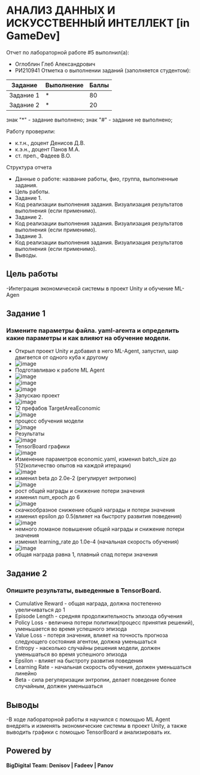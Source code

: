 # АНАЛИЗ ДАННЫХ И ИСКУССТВЕННЫЙ ИНТЕЛЛЕКТ [in GameDev]
Отчет по лабораторной работе #5 выполнил(а):
- Оглоблин Глеб Александрович
- РИ210941
Отметка о выполнении заданий (заполняется студентом):

| Задание | Выполнение | Баллы |
| ------ | ------ | ------ |
| Задание 1 | * | 80 |
| Задание 2 | * | 20 |


знак "*" - задание выполнено; знак "#" - задание не выполнено;

Работу проверили:
- к.т.н., доцент Денисов Д.В.
- к.э.н., доцент Панов М.А.
- ст. преп., Фадеев В.О.

Структура отчета

- Данные о работе: название работы, фио, группа, выполненные задания.
- Цель работы.
- Задание 1.
- Код реализации выполнения задания. Визуализация результатов выполнения (если применимо).
- Задание 2.
- Код реализации выполнения задания. Визуализация результатов выполнения (если применимо).
- Задание 3.
- Код реализации выполнения задания. Визуализация результатов выполнения (если применимо).
- Выводы.

## Цель работы
-Интеграция экономической системы в проект Unity и обучение ML-Agen

## Задание 1
### Измените параметры файла. yaml-агента и определить какие параметры и как влияют на обучение модели.
- Открыл проект Unity и добавил в него ML-Agent, запустил, шар двигвется от одного куба к другому
- ![image](https://user-images.githubusercontent.com/79518116/205056534-3e8f02c1-9e22-4976-99bf-0ef5cda3d67d.png)
- Подготавливаю к работе ML Agent
- ![image](https://user-images.githubusercontent.com/79518116/205057347-50fddd35-ba21-4d5c-b880-3adfdbe4f4f9.png)
- ![image](https://user-images.githubusercontent.com/79518116/205057912-18250b13-b386-4188-b1c9-a3b669a01d38.png)
- ![image](https://user-images.githubusercontent.com/79518116/205059757-90bf559d-b88f-4cd2-b78a-3e085125d551.png)
- Запускаю проект
- ![image](https://user-images.githubusercontent.com/79518116/205059983-2d5c500b-0f96-4322-b59a-b06c199afac4.png)
- 12 префабов TargetAreaEconomic
- ![image](https://user-images.githubusercontent.com/79518116/205060332-e48eb80d-e784-4720-a2b9-7df78c8bc75d.png)
- процесс обучения модели
- ![image](https://user-images.githubusercontent.com/79518116/205060455-336ea969-4c3e-4e6f-a897-7472e5822660.png)
- Результаты 
- ![image](https://user-images.githubusercontent.com/79518116/205061165-b57c575f-ed29-4676-8bd9-f36807818cf9.png)
- TensorBoard графики
- ![image](https://user-images.githubusercontent.com/79518116/205084576-15578abc-d563-47cb-a815-cb79bf3d69bd.png)
- Изменение параметров economic.yaml, изменил batch_size до 512(количество опытов на каждой итерации)
- ![image](https://user-images.githubusercontent.com/79518116/205090448-c394aed4-7f37-47ab-a580-27fa5fbc13fa.png)
- изменил beta до 2.0e-2 (регулирует энтропию)
- ![image](https://user-images.githubusercontent.com/79518116/205117077-9a638923-f7ab-45b1-9d6d-54da6f0b500c.png)
- рост общей награды и снижение потери значения
- изменил num_epoch до 6
- ![image](https://user-images.githubusercontent.com/79518116/205119981-23759058-060a-4816-a98c-04709bcf22b7.png)
- скачкообразное снижение общей награды и потери значения
- изменил epsilon до 0.5(влияет на быстроту развития поведения)
- ![image](https://user-images.githubusercontent.com/79518116/205123820-4ed9bfc9-1393-43a1-b44f-eb7436d7753d.png)
- немного ломаное повышение общей награды и снижение потери значения
- изменил learning_rate до 1.0e-4 (начальная скорость обучения)
- ![image](https://user-images.githubusercontent.com/79518116/205125618-9e4bb2bb-6058-4b40-a06a-65829c7e7cb8.png)
- общая награда равна 1, плавный спад потери значения

## Задание 2 
### Опишите результаты, выведенные в TensorBoard. 
- Cumulative Reward - общая награда, должна постепенно увеличиваться до 1
- Episode Length - средняя продолжительность эпизода обучения
- Policy Loss - величина потери политики(процесс принятия решений), уменьшается во время успешного эпизода
- Value Loss - потеря значения, влияет на точность прогноза следующего состояния агентом, должна уменьшаться
- Entropy - насколько случайны решения модели, должен уменьшаться во время успешного эпизода
- Epsilon - влияет на быстроту развития поведения
- Learning Rate - начальная скорость обучения, должен уменьшаться линейно
- Beta - cила регуляризации энтропии, делает поведение более случайным, должен уменьшаться

## Выводы
-В ходе лабораторной работы я научился с помощью ML Agent внедрять и изменять экономические системы в проект Unity, а также выводить графики с помощью TensorBoard и анализировать их.
## Powered by

**BigDigital Team: Denisov | Fadeev | Panov**
